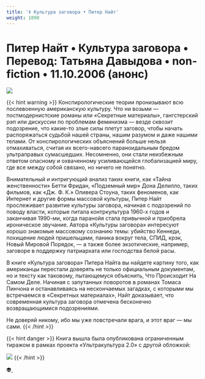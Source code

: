 ```yaml
---
title: '‡ Культура заговора • Питер Найт'
weight: 1090
---
```


# Питер Найт • __Культура заговора__ • Перевод: Татьяна Давыдова • non-fiction • 11.10.2006 (анонс)

![](/img/consp0.jpg)

{{< hint warning >}}
Конспирологические теории пронизывают всю послевоенную американскую культуру. Что ни возьми — постмодернистские романы или «Секретные материалы», гангстерский рэп или дискуссии по проблемам феминизма — везде сквозит подозрение, что какие-то злые силы плетут заговор, чтобы начать распоряжаться судьбой нашей страны, нашим разумом и даже нашими телами. От конспирологических объяснений больше нельзя отмахиваться, считая их всего-навсего параноидальным бредом ультраправых сумасшедших. Несомненно, они стали неизбежным ответом опасному и охваченному усиливающейся глобализацией миру, где все между собой связано, но ничего не понятно.

Внимательный и интригующий анализ таких книги, как «Тайна женственности» Бетти Фридан, «Подземный мир» Дона Делилло, таких фильмов, как «Дж. Ф. К.» Оливера Стоуна, таких феноменов, как Интернет и другие формы массовой культуры, Питер Найт прослеживает развитие культуры заговора, начиная с подозрений по поводу власти, которые питала контркультура 1960-х годов и заканчивая 1990-ми, когда паранойя стала привычной и приобрела ироническое звучание. Автора «Культуры заговора» интересуют хорошо знакомые массовому сознанию темы: убийство Кеннеди, похищение людей пришельцами, паника вокруг тела, СПИД, крэк, Новый Мировой Порядок, — а также более экзотические, например, заговоре в поддержку патриархата или господства белой расы.

В книге «Культура заговора» Питера Найта вы найдете картину того, как американцы перестали доверять не только официальным документам, но и тексту как таковому, пытающемуся объяснить, Что Происходит На Самом Деле. Начиная с запутанных поворотов в романах Томаса Пинчона и останавливаясь на нескончаемых загадках, с которыми мы встречаемся в «Секретных материалах», Найт доказывает, что современная культура заговора отмечена бесконечно возвращающимися подозрениями.

Не доверяй никому, ибо мы уже повстречали врага, и этот враг — мы сами.
{{< /hint >}}

{{< hint danger >}}
Книга вышла была опубликована ограниченным тиражом в рамках проекта «Ультракультура 2.0» с другой обложкой:

![](/img/consp.jpg)
{{< /hint >}}

👽[ ](http://flibusta.is/b/247337)